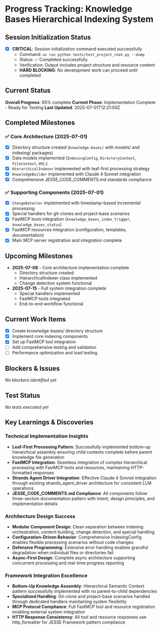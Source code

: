 # Progress Tracking: Knowledge Bases Hierarchical Indexing System

## Session Initialization Status
- [x] **CRITICAL**: Session initialization command executed successfully
  - Command: `uv run python tests/test_project_root.py --dump`
  - Status: ✅ Completed successfully
  - Verification: Output includes project structure and resource content
  - **HARD BLOCKING**: No development work can proceed until completed

## Current Status
**Overall Progress**: 95% complete
**Current Phase**: Implementation Complete - Ready for Testing
**Last Updated**: 2025-07-01T12:21:00Z

## Completed Milestones
### ✅ Core Architecture (2025-07-01)
- [x] Directory structure created (`knowledge-bases/` with models/ and indexing/ packages)
- [x] Data models implemented (`IndexingConfig`, `DirectoryContext`, `FileContext`, etc.)
- [x] `HierarchicalIndexer` implemented with leaf-first processing strategy
- [x] `KnowledgeBuilder` implemented with Claude 4 Sonnet integration
- [x] Comprehensive JESSE_CODE_COMMENTS.md standards compliance

### ✅ Supporting Components (2025-07-01)
- [x] `ChangeDetector` implemented with timestamp-based incremental processing
- [x] Special handlers for git-clones and project-base scenarios
- [x] FastMCP tools integration (`knowledge_bases_index_trigger`, `knowledge_bases_status`)
- [x] FastMCP resources integration (configuration, templates, documentation)
- [x] Main MCP server registration and integration complete

## Upcoming Milestones
- **2025-07-08** - Core architecture implementation complete
  - Directory structure created
  - HierarchicalIndexer class implemented
  - Change detection system functional
- **2025-07-15** - Full system integration complete
  - Special handlers implemented
  - FastMCP tools integrated
  - End-to-end workflow functional

## Current Work Items
- [x] Create knowledge-bases/ directory structure
- [x] Implement core indexing components
- [x] Set up FastMCP tool integration
- [ ] Add comprehensive testing and validation
- [ ] Performance optimization and load testing

## Blockers & Issues
*No blockers identified yet*

## Test Status
*No tests executed yet*

## Key Learnings & Discoveries

### Technical Implementation Insights
- **Leaf-First Processing Pattern**: Successfully implemented bottom-up hierarchical assembly ensuring child contexts complete before parent knowledge file generation
- **FastMCP Integration**: Seamless integration of complex hierarchical processing with FastMCP tools and resources, maintaining HTTP-formatted responses
- **Strands Agent Driver Integration**: Effective Claude 4 Sonnet integration through existing strands_agent_driver architecture for consistent LLM operations
- **JESSE_CODE_COMMENTS.md Compliance**: All components follow three-section documentation pattern with intent, design principles, and implementation details

### Architecture Design Success
- **Modular Component Design**: Clean separation between indexing orchestration, content building, change detection, and special handling
- **Configuration-Driven Behavior**: Comprehensive IndexingConfig enables flexible processing scenarios without code changes
- **Defensive Programming**: Extensive error handling enables graceful degradation when individual files or directories fail
- **Async-First Design**: Complete async architecture supporting concurrent processing and real-time progress reporting

### Framework Integration Excellence
- **Bottom-Up Knowledge Assembly**: Hierarchical Semantic Context pattern successfully implemented with no parent-to-child dependencies
- **Specialized Handling**: Git-clone and project-base scenarios handled through dedicated handlers maintaining system flexibility
- **MCP Protocol Compliance**: Full FastMCP tool and resource registration enabling external system integration
- **HTTP Response Consistency**: All tool and resource responses use http_formatter for JESSE Framework pattern compliance
